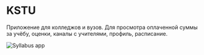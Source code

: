 # KSTU

Приложение для колледжов и вузов. Для просмотра оплаченной суммы за учёбу, оценки, каналы с учителями, профиль, расписание.

![Syllabus app](https://www.behance.net/gallery/97297371/Syllabus-App)
